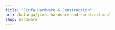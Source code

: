 ```yaml
---
title: "Jinfa Hardware & Construction"
url: /balanga/jinfa-hardware-and-construction/
shop: hardware
---
```

